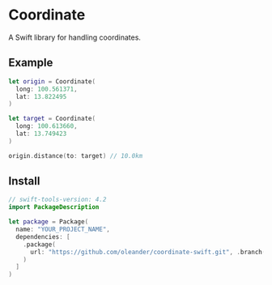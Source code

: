 # Coordinate

A Swift library for handling coordinates.

## Example

``` swift
let origin = Coordinate(
  long: 100.561371,
  lat: 13.822495
)

let target = Coordinate(
  long: 100.613660,
  lat: 13.749423
)

origin.distance(to: target) // 10.0km
```

## Install

``` swift
// swift-tools-version: 4.2
import PackageDescription

let package = Package(
  name: "YOUR_PROJECT_NAME",
  dependencies: [
    .package(
      url: "https://github.com/oleander/coordinate-swift.git", .branch("master")
    )
  ]
)
```
